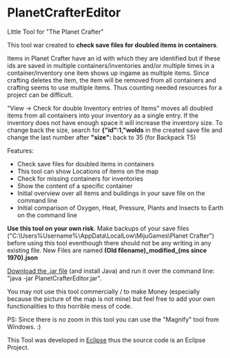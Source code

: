 # PlanetCrafterEditor
Little Tool for "The Planet Crafter"

This tool war created to __check save files for doubled items in containers__.

Items in Planet Crafter have an id with which they are identified but if these ids are saved in multiple containers/inventories and/or multiple times in a container/inventory one item shows up ingame as multiple items. 
Since crafting deletes the item, the item will be removed from all containers and crafting seems to use multiple items. Thus counting needed resources for a project can be difficult.

"View -> Check for double Inventory entries of Items" moves all doubled items from all containers into your inventory as a single entry. If the inventory does not have enough space it will increase the inventory size. To change back the size, search for __{"id":1,"woIds__ in the created save file and change the last number after __"size":__ back to 35 (for Backpack T5)

Features:
+ Check save files for doubled items in containers
+ This tool can show Locations of items on the map
+ Check for missing containers for inventories
+ Show the content of a specific container
+ Initial overview over all items and buildings in your save file on the command line
+ Initial comparison of Oxygen, Heat, Pressure, Plants and Insects to Earth on the command line

__Use this tool on your own risk__. Make backups of your save files ("C:\Users\%Username%\AppData\LocalLow\MijuGames\Planet Crafter") before using this tool eventhough there should not be any writing in any existing file. New Files are named __(Old filename)\_modified\_(ms since 1970).json__

[Download the .jar file](./.jar/PlanetCrafterEditor.jar) (and install Java) and run it over the command line: "java -jar PlanetCrafterEditor.jar".





You may not use this tool commercially / to make Money (especially because the picture of the map is not mine) but feel free to add your own functionalities to this horrible mess of code.

PS: Since there is no zoom in this tool you can use the "Magnify" tool from Windows. :)

This Tool was developed in [Eclipse](https://www.eclipse.org/downloads/) thus the source code is an Eclipse Project.
